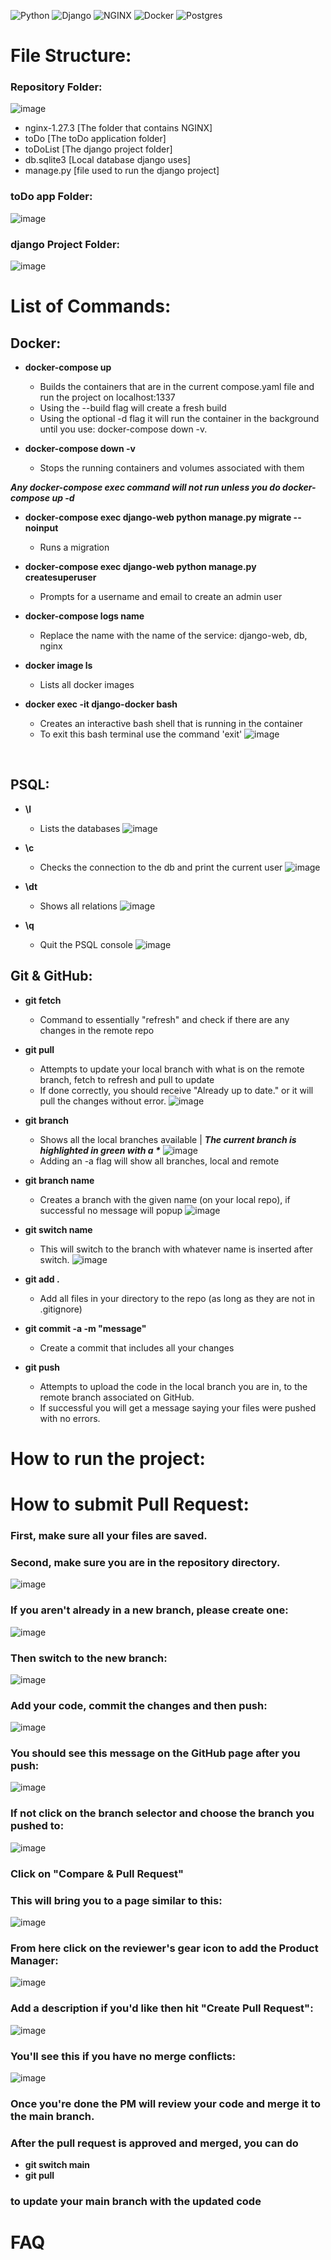 ![Python](https://img.shields.io/badge/python-v3.13-blue.svg)
![Django](https://img.shields.io/badge/django-v5.1.4-yellow.svg)
![NGINX](https://img.shields.io/badge/NGINX-v1.27.3-default.svg)
![Docker](https://img.shields.io/badge/Docker-v27.4-00008B.svg)
![Postgres](https://img.shields.io/badge/Postgres-v17-3268a8.svg)

# File Structure:
### Repository Folder:
![image](https://github.com/user-attachments/assets/2bc12f6e-45c1-443e-a1ad-3b5b4b1cd74b)
- nginx-1.27.3 [The folder that contains NGINX]
- toDo [The toDo application folder]
- toDoList [The django project folder]
- db.sqlite3 [Local database django uses]
- manage.py [file used to run the django project]
### toDo app Folder:
![image](https://github.com/user-attachments/assets/0b3b28ec-9a55-47d1-b1ce-c50221db51de)
### django Project Folder:
![image](https://github.com/user-attachments/assets/0879f96a-438c-47eb-afd2-fe38bc7f5395)


# List of Commands:

## Docker:
- **docker-compose up**
  - Builds the containers that are in the current compose.yaml file and run the project on localhost:1337
  - Using the --build flag will create a fresh build
  - Using the optional -d flag it will run the container in the background until you use: docker-compose down -v.
    
- **docker-compose down -v**
  - Stops the running containers and volumes associated with them
 
**_Any docker-compose exec command will not run unless you do docker-compose up -d_**

- **docker-compose exec django-web python manage.py migrate --noinput**
  - Runs a migration
 
- **docker-compose exec django-web python manage.py createsuperuser**
  - Prompts for a username and email to create an admin user
 
- **docker-compose logs name**
  - Replace the name with the name of the service: django-web, db, nginx 
 
- **docker image ls**
  - Lists all docker images
 
- **docker exec -it django-docker bash**
  - Creates an interactive bash shell that is running in the container
  - To exit this bash terminal use the command 'exit'
![image](https://github.com/user-attachments/assets/4e614cf1-0d2e-4fcd-8e8e-adc396aea569)
 
&nbsp;

## PSQL:
- **\l**
  - Lists the databases
![image](https://github.com/user-attachments/assets/8b07c240-6f7b-41eb-9607-1d52af3a4148)

- **\c**
  - Checks the connection to the db and print the current user
![image](https://github.com/user-attachments/assets/78fa1170-3b74-4c02-ba2a-85b5874ca399)

- **\dt**
  - Shows all relations
![image](https://github.com/user-attachments/assets/8fc36fd0-9331-47f4-a00e-aec231049369)

- **\q**
  - Quit the PSQL console
![image](https://github.com/user-attachments/assets/7a39d42f-2f36-4d3c-996b-49fbb9bb0ce9)

## Git & GitHub:
- **git fetch**
  - Command to essentially "refresh" and check if there are any changes in the remote repo

- **git pull**
  - Attempts to update your local branch with what is on the remote branch, fetch to refresh and pull to update
  - If done correctly, you should receive "Already up to date." or it will pull the changes without error.
![image](https://github.com/user-attachments/assets/07808722-7b21-4ca2-bf9c-4be5b43ec1b7)

- **git branch**
  - Shows all the local branches available | ___The current branch is highlighted in green with a *___
![image](https://github.com/user-attachments/assets/7d578930-cda5-4a03-9f2b-7c6ace3b28c7)
  - Adding an -a flag will show all branches, local and remote

- **git branch name**
  - Creates a branch with the given name (on your local repo), if successful no message will popup
![image](https://github.com/user-attachments/assets/8fc28817-c3a1-4703-b3c4-79fa7301506f)

- **git switch name**
  - This will switch to the branch with whatever name is inserted after switch.
![image](https://github.com/user-attachments/assets/ca46766a-21f0-4e54-b3ed-7a138b000496)

- **git add .**
  - Add all files in your directory to the repo (as long as they are not in .gitignore)

- **git commit -a -m "message"**
  - Create a commit that includes all your changes

- **git push**
  - Attempts to upload the code in the local branch you are in, to the remote branch associated on GitHub.
  - If successful you will get a message saying your files were pushed with no errors.

# How to run the project:

# How to submit Pull Request:

### First, make sure all your files are saved.
### Second, make sure you are in the repository directory.  
![image](https://github.com/user-attachments/assets/9a385b41-01e8-4644-892c-efd8353c89d9)

### If you aren't already in a new branch, please create one:  
![image](https://github.com/user-attachments/assets/eabd54f5-abcb-4d0d-9ccf-c8a309ae4f4d)

### Then switch to the new branch:  
![image](https://github.com/user-attachments/assets/51bcc6c1-267f-4d70-8a15-ec8276d5fa71)

### Add your code, commit the changes and then push:  
![image](https://github.com/user-attachments/assets/2c605c77-e13f-464b-a802-966915a5d2ff)

### You should see this message on the GitHub page after you push:  
![image](https://github.com/user-attachments/assets/61a61f9c-54d0-4250-b650-ecebcbb4e85b)
### If not click on the branch selector and choose the branch you pushed to:  
![image](https://github.com/user-attachments/assets/8ac84779-21f7-4160-8bc1-f1ef72e67f7c)

### Click on "Compare & Pull Request"
### This will bring you to a page similar to this:  
![image](https://github.com/user-attachments/assets/c3d1e867-7001-4bf8-ad5d-58cba14308b3)

### From here click on the reviewer's gear icon to add the Product Manager:  
![image](https://github.com/user-attachments/assets/ec2018d9-4a9c-4bdb-9564-9a2e8250a724)

### Add a description if you'd like then hit "Create Pull Request":  
![image](https://github.com/user-attachments/assets/e70250ce-d426-499c-8c3d-f7a5ade095dc)

### You'll see this if you have no merge conflicts:  
![image](https://github.com/user-attachments/assets/49f79afc-f35d-404e-87a7-56eb0a3d8f51)

### Once you're done the PM will review your code and merge it to the main branch.

### After the pull request is approved and merged, you can do
- **git switch main**
- **git pull**
### to update your main branch with the updated code


# FAQ

